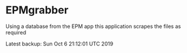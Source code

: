 # EPMgrabber
Using a database from the EPM app this application scrapes the files as required


Latest backup: Sun Oct 6 21:12:01 UTC 2019
